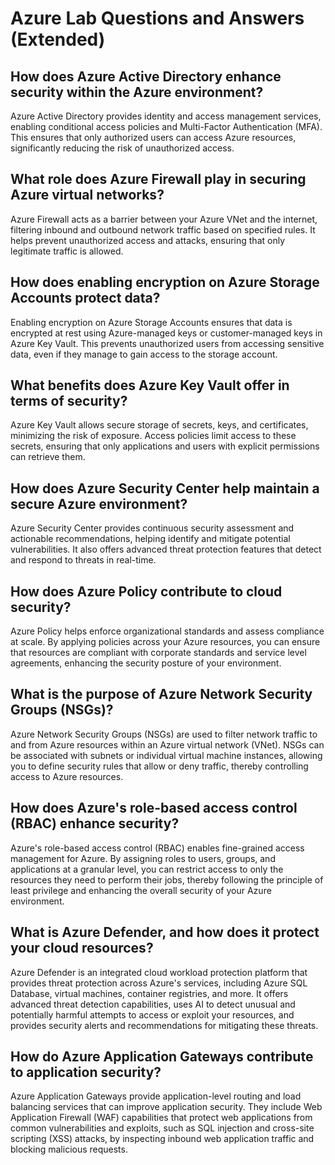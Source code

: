 # Azure Lab Questions and Answers (Extended)

## How does Azure Active Directory enhance security within the Azure environment?

Azure Active Directory provides identity and access management services, enabling conditional access policies and Multi-Factor Authentication (MFA). This ensures that only authorized users can access Azure resources, significantly reducing the risk of unauthorized access.

## What role does Azure Firewall play in securing Azure virtual networks?

Azure Firewall acts as a barrier between your Azure VNet and the internet, filtering inbound and outbound network traffic based on specified rules. It helps prevent unauthorized access and attacks, ensuring that only legitimate traffic is allowed.

## How does enabling encryption on Azure Storage Accounts protect data?

Enabling encryption on Azure Storage Accounts ensures that data is encrypted at rest using Azure-managed keys or customer-managed keys in Azure Key Vault. This prevents unauthorized users from accessing sensitive data, even if they manage to gain access to the storage account.

## What benefits does Azure Key Vault offer in terms of security?

Azure Key Vault allows secure storage of secrets, keys, and certificates, minimizing the risk of exposure. Access policies limit access to these secrets, ensuring that only applications and users with explicit permissions can retrieve them.

## How does Azure Security Center help maintain a secure Azure environment?

Azure Security Center provides continuous security assessment and actionable recommendations, helping identify and mitigate potential vulnerabilities. It also offers advanced threat protection features that detect and respond to threats in real-time.

## How does Azure Policy contribute to cloud security?

Azure Policy helps enforce organizational standards and assess compliance at scale. By applying policies across your Azure resources, you can ensure that resources are compliant with corporate standards and service level agreements, enhancing the security posture of your environment.

## What is the purpose of Azure Network Security Groups (NSGs)?

Azure Network Security Groups (NSGs) are used to filter network traffic to and from Azure resources within an Azure virtual network (VNet). NSGs can be associated with subnets or individual virtual machine instances, allowing you to define security rules that allow or deny traffic, thereby controlling access to Azure resources.

## How does Azure's role-based access control (RBAC) enhance security?

Azure's role-based access control (RBAC) enables fine-grained access management for Azure. By assigning roles to users, groups, and applications at a granular level, you can restrict access to only the resources they need to perform their jobs, thereby following the principle of least privilege and enhancing the overall security of your Azure environment.

## What is Azure Defender, and how does it protect your cloud resources?

Azure Defender is an integrated cloud workload protection platform that provides threat protection across Azure's services, including Azure SQL Database, virtual machines, container registries, and more. It offers advanced threat detection capabilities, uses AI to detect unusual and potentially harmful attempts to access or exploit your resources, and provides security alerts and recommendations for mitigating these threats.

## How do Azure Application Gateways contribute to application security?

Azure Application Gateways provide application-level routing and load balancing services that can improve application security. They include Web Application Firewall (WAF) capabilities that protect web applications from common vulnerabilities and exploits, such as SQL injection and cross-site scripting (XSS) attacks, by inspecting inbound web application traffic and blocking malicious requests.
